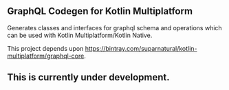 ## GraphQL Codegen for Kotlin Multiplatform

Generates classes and interfaces for graphql schema and operations which can be used with Kotlin Multiplatform/Kotlin Native.

This project depends upon https://bintray.com/suparnatural/kotlin-multiplatform/graphql-core.

## This is currently under development.


